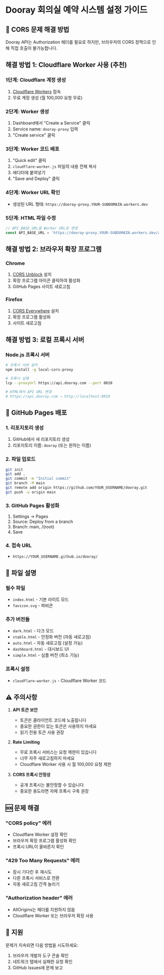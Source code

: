 # Dooray 회의실 예약 시스템 설정 가이드

## 🚨 CORS 문제 해결 방법

Dooray API는 Authorization 헤더를 필요로 하지만, 브라우저의 CORS 정책으로 인해 직접 호출이 불가능합니다.

## 해결 방법 1: Cloudflare Worker 사용 (추천)

### 1단계: Cloudflare 계정 생성
1. [Cloudflare Workers](https://workers.cloudflare.com/) 접속
2. 무료 계정 생성 (월 100,000 요청 무료)

### 2단계: Worker 생성
1. Dashboard에서 "Create a Service" 클릭
2. Service name: `dooray-proxy` 입력
3. "Create service" 클릭

### 3단계: Worker 코드 배포
1. "Quick edit" 클릭
2. `cloudflare-worker.js` 파일의 내용 전체 복사
3. 에디터에 붙여넣기
4. "Save and Deploy" 클릭

### 4단계: Worker URL 확인
- 생성된 URL 형태: `https://dooray-proxy.YOUR-SUBDOMAIN.workers.dev`

### 5단계: HTML 파일 수정
```javascript
// API_BASE_URL을 Worker URL로 변경
const API_BASE_URL = 'https://dooray-proxy.YOUR-SUBDOMAIN.workers.dev/api';
```

## 해결 방법 2: 브라우저 확장 프로그램

### Chrome
1. [CORS Unblock](https://chrome.google.com/webstore/detail/cors-unblock/lfhmikememgdcahcdlaciloancbhjino) 설치
2. 확장 프로그램 아이콘 클릭하여 활성화
3. GitHub Pages 사이트 새로고침

### Firefox  
1. [CORS Everywhere](https://addons.mozilla.org/en-US/firefox/addon/cors-everywhere/) 설치
2. 확장 프로그램 활성화
3. 사이트 새로고침

## 해결 방법 3: 로컬 프록시 서버

### Node.js 프록시 서버
```bash
# 프록시 서버 설치
npm install -g local-cors-proxy

# 프록시 실행
lcp --proxyUrl https://api.dooray.com --port 8010

# HTML에서 API URL 변경
# https://api.dooray.com → http://localhost:8010
```

## 🔧 GitHub Pages 배포

### 1. 리포지토리 생성
1. GitHub에서 새 리포지토리 생성
2. 리포지토리 이름: `dooray` (또는 원하는 이름)

### 2. 파일 업로드
```bash
git init
git add .
git commit -m "Initial commit"
git branch -M main
git remote add origin https://github.com/YOUR_USERNAME/dooray.git
git push -u origin main
```

### 3. GitHub Pages 활성화
1. Settings → Pages
2. Source: Deploy from a branch
3. Branch: main, /(root)
4. Save

### 4. 접속 URL
- `https://YOUR_USERNAME.github.io/dooray/`

## 📝 파일 설명

### 필수 파일
- `index.html` - 기본 라이트 모드
- `favicon.svg` - 파비콘

### 추가 버전들
- `dark.html` - 다크 모드
- `stable.html` - 안정화 버전 (자동 새로고침)
- `auto.html` - 자동 새로고침 (설정 가능)
- `dashboard.html` - 대시보드 UI
- `simple.html` - 심플 버전 (최소 기능)

### 프록시 설정
- `cloudflare-worker.js` - Cloudflare Worker 코드

## ⚠️ 주의사항

1. **API 토큰 보안**
   - 토큰은 클라이언트 코드에 노출됩니다
   - 중요한 권한이 있는 토큰은 사용하지 마세요
   - 읽기 전용 토큰 사용 권장

2. **Rate Limiting**
   - 무료 프록시 서비스는 요청 제한이 있습니다
   - 너무 자주 새로고침하지 마세요
   - Cloudflare Worker 사용 시 월 100,000 요청 제한

3. **CORS 프록시 안정성**
   - 공개 프록시는 불안정할 수 있습니다
   - 중요한 용도라면 자체 프록시 구축 권장

## 🆘 문제 해결

### "CORS policy" 에러
- Cloudflare Worker 설정 확인
- 브라우저 확장 프로그램 활성화 확인
- 프록시 URL이 올바른지 확인

### "429 Too Many Requests" 에러
- 잠시 기다린 후 재시도
- 다른 프록시 서비스로 전환
- 자동 새로고침 간격 늘리기

### "Authorization header" 에러
- AllOrigins는 헤더를 지원하지 않음
- Cloudflare Worker 또는 브라우저 확장 사용

## 📧 지원

문제가 지속되면 다음 방법을 시도하세요:
1. 브라우저 개발자 도구 콘솔 확인
2. 네트워크 탭에서 실패한 요청 확인
3. GitHub Issues에 문제 보고